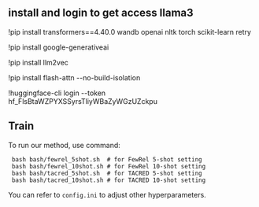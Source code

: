 
## install and login to get access llama3
!pip install transformers==4.40.0 wandb openai nltk torch scikit-learn retry

!pip install google-generativeai

!pip install llm2vec

!pip install flash-attn --no-build-isolation

!huggingface-cli login --token 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

## Train
To run our method, use command: 
 ```
  bash bash/fewrel_5shot.sh  # for FewRel 5-shot setting
  bash bash/fewrel_10shot.sh # for FewRel 10-shot setting
  bash bash/tacred_5shot.sh  # for TACRED 5-shot setting
  bash bash/tacred_10shot.sh # for TACRED 10-shot setting
```

You can refer to `config.ini` to adjust other hyperparameters.

